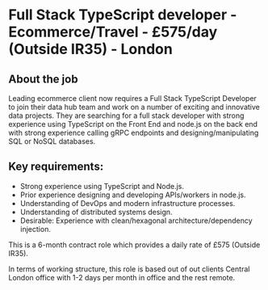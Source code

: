 # Full Stack TypeScript developer - Ecommerce/Travel - £575/day (Outside IR35) - London

## About the job
Leading ecommerce client now requires a Full Stack TypeScript Developer to join their data hub team and work on a number of exciting and innovative data projects.
They are searching for a full stack developer with strong experience using TypeScript on the Front End and node.js on the back end with strong experience calling gRPC endpoints and designing/manipulating SQL or NoSQL databases. 



## Key requirements: 
- Strong experience using TypeScript and Node.js.
- Prior experience designing and developing APIs/workers in node.js.
- Understanding of DevOps and modern infrastructure processes.
- Understanding of distributed systems design.
- Desirable: Experience with clean/hexagonal architecture/dependency injection.

This is a 6-month contract role which provides a daily rate of £575 (Outside IR35).

In terms of working structure, this role is based out of out clients Central London office with 1-2 days per month in office and the rest remote.
